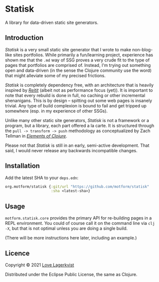 # Statisk
A library for data-driven static site generators.

## Introduction

_Statisk_ is a very small static site generator that I wrote to make non-blog-like sites portfolios. While primarily a fun/learning project, experience has shown me that the `.md` way of SSG proves a very crude fit to the type of pages that portfolios are comprised of. Instead, I'm trying out something open and data-driven (in the sense the Clojure community use the word) that might alleviate some of my precised frictions. 

_Statisk_ is completely dependency free, with an architecture that is heavily inspired by [_Reitit_](https://github.com/metosin/reitit) (albeit not as performance focus (yet)). It is important to note that every rebuild is done in full, no caching or other incremental shenanigans. This is by design – spitting out some web pages is insanely trivial. Any type of build complexion is bound to fail and get tripped up somewhere (esp. in my experience of other SSGs).

Unlike many other static site generators, _Statisk_ is not a framework or a program, but a library, each part offered a la carte. It is structured through the `pull -> transform -> push` methodology as conceptualized by Zach Tellman in [_Elements of Clojure_](https://elementsofclojure.com).

Please not that _Statisk_ is still in an early, semi-active development. That said, I would never release any backwards incompatible changes.

## Installation

Add the latest SHA to your `deps.edn`:

```clojure
org.motform/statisk {:git/url "https://github.com/motform/statisk"
                     :sha <latest-sha>}
```

## Usage

`motform.statisk.core` provides the primary API for re-building pages in a REPL environment. You could of course call it on the command line via `clj -X`, but that is not optimal unless you are doing a single build.

(There will be more instructions here later, including an example.)

## Licence
Copyright © 2021 [Love Lagerkvist](motform.org)

Distributed under the Eclipse Public License, the same as Clojure.
